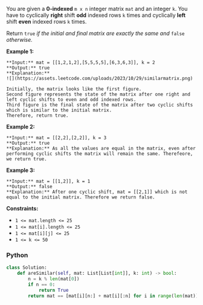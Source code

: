 You are given a  **0-indexed**  `m x n`  integer matrix  `mat`  and an integer  `k`. You have to cyclically  **right**
shift  **odd**  indexed rows  `k`  times and cyclically  **left**  shift  **even**  indexed rows  `k`  times.

Return  `true`  _if the initial and final matrix are exactly the same and_ `false`  _otherwise._

**Example 1:**

```
**Input:** mat = [[1,2,1,2],[5,5,5,5],[6,3,6,3]], k = 2
**Output:** true
**Explanation:**
![](https://assets.leetcode.com/uploads/2023/10/29/similarmatrix.png)

Initially, the matrix looks like the first figure. 
Second figure represents the state of the matrix after one right and left cyclic shifts to even and odd indexed rows.
Third figure is the final state of the matrix after two cyclic shifts which is similar to the initial matrix.
Therefore, return true.
```

**Example 2:**

```
**Input:** mat = [[2,2],[2,2]], k = 3
**Output:** true
**Explanation:** As all the values are equal in the matrix, even after performing cyclic shifts the matrix will remain the same. Therefeore, we return true.
```

**Example 3:**

```
**Input:** mat = [[1,2]], k = 1
**Output:** false
**Explanation:** After one cyclic shift, mat = [[2,1]] which is not equal to the initial matrix. Therefore we return false.
```

**Constraints:**

- `1 <= mat.length <= 25`
- `1 <= mat[i].length <= 25`
- `1 <= mat[i][j] <= 25`
- `1 <= k <= 50`

### Python

```python
class Solution:
    def areSimilar(self, mat: List[List[int]], k: int) -> bool:
        n = k % len(mat[0])
        if n == 0:
            return True
        return mat == [mat[i][n:] + mat[i][:n] for i in range(len(mat))]
```